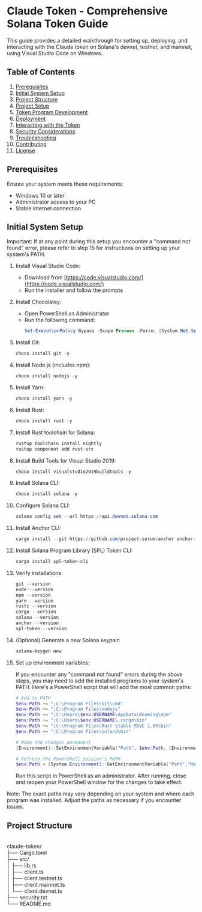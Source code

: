 # Claude Token - Comprehensive Solana Token Guide

This guide provides a detailed walkthrough for setting up, deploying, and interacting with the Claude token on Solana's devnet, testnet, and mainnet, using Visual Studio Code on Windows.

## Table of Contents

1. [Prerequisites](#prerequisites)
2. [Initial System Setup](#initial-system-setup)
3. [Project Structure](#project-structure)
4. [Project Setup](#project-setup)
5. [Token Program Development](#token-program-development)
6. [Deployment](#deployment)
7. [Interacting with the Token](#interacting-with-the-token)
8. [Security Considerations](#security-considerations)
9. [Troubleshooting](#troubleshooting)
10. [Contributing](#contributing)
11. [License](#license)

## Prerequisites

Ensure your system meets these requirements:
- Windows 10 or later
- Administrator access to your PC
- Stable internet connection

## Initial System Setup

Important: If at any point during this setup you encounter a "command not found" error, please refer to step 15 for instructions on setting up your system's PATH.

1. Install Visual Studio Code:
   - Download from [https://code.visualstudio.com/](https://code.visualstudio.com/)
   - Run the installer and follow the prompts

2. Install Chocolatey:
   - Open PowerShell as Administrator
   - Run the following command:
     ```powershell
     Set-ExecutionPolicy Bypass -Scope Process -Force; [System.Net.ServicePointManager]::SecurityProtocol = [System.Net.ServicePointManager]::SecurityProtocol -bor 3072; iex ((New-Object System.Net.WebClient).DownloadString('https://chocolatey.org/install.ps1'))
     ```

3. Install Git:
   ```powershell
   choco install git -y
   ```

4. Install Node.js (includes npm):
   ```powershell
   choco install nodejs -y
   ```

5. Install Yarn:
   ```powershell
   choco install yarn -y
   ```

6. Install Rust:
   ```powershell
   choco install rust -y
   ```

7. Install Rust toolchain for Solana:
   ```powershell
   rustup toolchain install nightly
   rustup component add rust-src
   ```

8. Install Build Tools for Visual Studio 2019:
   ```powershell
   choco install visualstudio2019buildtools -y
   ```

9. Install Solana CLI:
   ```powershell
   choco install solana -y
   ```

10. Configure Solana CLI:
    ```powershell
    solana config set --url https://api.devnet.solana.com
    ```

11. Install Anchor CLI:
    ```powershell
    cargo install --git https://github.com/project-serum/anchor anchor-cli --locked
    ```

12. Install Solana Program Library (SPL) Token CLI:
    ```powershell
    cargo install spl-token-cli
    ```

13. Verify installations:
    ```powershell
    git --version
    node --version
    npm --version
    yarn --version
    rustc --version
    cargo --version
    solana --version
    anchor --version
    spl-token --version
    ```

14. (Optional) Generate a new Solana keypair:
    ```powershell
    solana-keygen new
    ```

15. Set up environment variables:
    
    If you encounter any "command not found" errors during the above steps, you may need to add the installed programs to your system's PATH. Here's a PowerShell script that will add the most common paths:

    ```powershell
    # Add to PATH
    $env:Path += ";C:\Program Files\Git\cmd"
    $env:Path += ";C:\Program Files\nodejs"
    $env:Path += ";C:\Users\$env:USERNAME\AppData\Roaming\npm"
    $env:Path += ";C:\Users\$env:USERNAME\.cargo\bin"
    $env:Path += ";C:\Program Files\Rust stable MSVC 1.69\bin"
    $env:Path += ";C:\Program Files\solana\bin"

    # Make the changes permanent
    [Environment]::SetEnvironmentVariable("Path", $env:Path, [EnvironmentVariableTarget]::User)

    # Refresh the PowerShell session's PATH
    $env:Path = [System.Environment]::GetEnvironmentVariable("Path","Machine") + ";" + [System.Environment]::GetEnvironmentVariable("Path","User")
    ```

    Run this script in PowerShell as an administrator. After running, close and reopen your PowerShell window for the changes to take effect.

Note: The exact paths may vary depending on your system and where each program was installed. Adjust the paths as necessary if you encounter issues.

## Project Structure
<br>
claude-token/
<br>├── Cargo.toml
<br>├── src/
<br>│   ├── lib.rs
<br>│   ├── client.ts
<br>│   ├── client.testnet.ts
<br>│   ├── client.mainnet.ts
<br>│   └── client.devnet.ts
<br>├── security.txt
<br>└── README.md

